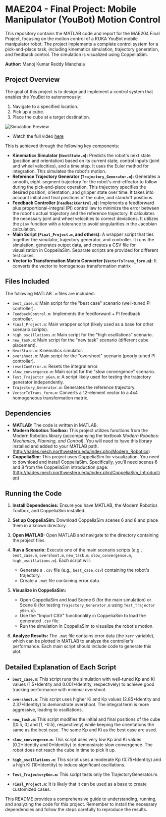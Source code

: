 # MAE204 - Final Project: Mobile Manipulator (YouBot) Motion Control

This repository contains the MATLAB code and report for the MAE204 Final Project, focusing on the motion control of a KUKA YouBot mobile manipulator robot.  The project implements a complete control system for a pick-and-place task, including kinematics simulation, trajectory generation, and feedback control.  The simulation is visualized using CoppeliaSim.

**Author:** Manoj Kumar Reddy Manchala

## Project Overview

The goal of this project is to design and implement a control system that enables the YouBot to autonomously:

1.  Navigate to a specified location.
2.  Pick up a cube.
3.  Place the cube at a target destination.

![Simulation Preview](Best_Case.gif)

* Watch the full video [here](https://www.youtube.com/playlist?list=PLNTqfp1IsYFb94NbPhJJMrlI-eNQuOVJU)


This is achieved through the following key components:

*   **Kinematics Simulator (`NextState.m`):**  Predicts the robot's next state (position and orientation) based on its current state, control inputs (joint and wheel velocities), and a time step.  It uses the Euler method for integration.  This simulates the robot's motion.
*   **Reference Trajectory Generator (`Trajectory_Generator.m`):**  Generates a smooth, eight-segment trajectory for the robot's end-effector to follow during the pick-and-place operation. This trajectory specifies the desired position, orientation, and gripper state over time.  It takes into account initial and final positions of the cube, and standoff positions.
*   **Feedback Controller (`FeedbackControl.m`):** Implements a feedforward plus proportional-integral (PI) control law to minimize the error between the robot's actual trajectory and the reference trajectory.  It calculates the necessary joint and wheel velocities to correct deviations.  It utilizes the `pinv` function with a tolerance to avoid singularities in the Jacobian calculation.
*   **Main Script (`Final_Project.m`, and others):**  A wrapper script that ties together the simulator, trajectory generator, and controller.  It runs the simulation, generates output data, and creates a CSV file for visualization in CoppeliaSim.  Separate scripts are provided for different test cases.
*    **Vector to Transformation Matrix Converter (`VectorToTrans_form.m`):** It converts the vector to homogenous transformation matrix

## Files Included

The following MATLAB `.m` files are included:

*   `best_case.m`:  Main script for the "best case" scenario (well-tuned PI controller).
*   `FeedbackControl.m`:  Implements the feedforward + PI feedback controller.
*   `Final_Project.m`:  Main wrapper script (likely used as a base for other scenario scripts).
*   `high_oscillations.m`: Main script for the "high oscillations" scenario.
*   `new_task.m`:  Main script for the "new task" scenario (different cube placement).
*   `NextState.m`:  Kinematics simulator.
*   `overshoot.m`:  Main script for the "overshoot" scenario (poorly tuned PI controller).
*   `resetCumError.m`: Resets the integral error.
*   `slow_convergence.m`:  Main script for the "slow convergence" scenario.
*   `Test_Trajector yGen.m`: A script likely used for testing the trajectory generator independently.
*   `Trajectory_Generator.m`:  Generates the reference trajectory.
*   `VectorToTrans_form.m`: Converts a 12-element vector to a 4x4 homogeneous transformation matrix.

## Dependencies

*   **MATLAB:** The code is written in MATLAB.
*   **Modern Robotics Toolbox:** This project utilizes functions from the Modern Robotics library (accompanying the textbook *Modern Robotics: Mechanics, Planning, and Control*). You will need to have this library installed and added to your MATLAB path.  (http://hades.mech.northwestern.edu/index.php/Modern_Robotics)
*   **CoppeliaSim:**  This project uses CoppeliaSim for visualization. You need to download and install CoppeliaSim.  Specifically, you'll need scenes 6 and 8 from the CoppeliaSim introduction page: (http://hades.mech.northwestern.edu/index.php/CoppeliaSim_Introduction)

## Running the Code

1.  **Install Dependencies:** Ensure you have MATLAB, the Modern Robotics Toolbox, and CoppeliaSim installed.

2.  **Set up CoppeliaSim:**  Download CoppeliaSim scenes 6 and 8 and place them in a known directory.

3.  **Open MATLAB:** Open MATLAB and navigate to the directory containing the project files.

4.  **Run a Scenario:**  Execute one of the main scenario scripts (e.g., `best_case.m`, `overshoot.m`, `new_task.m`, `slow_convergence.m`, `high_oscillations.m`).  Each script will:
    *   Generate a `.csv` file (e.g., `best_case.csv`) containing the robot's trajectory.
    *   Create a `.mat` file containing error data.

5.  **Visualize in CoppeliaSim:**
    *   Open CoppeliaSim and load Scene 6 (for the main simulation) or Scene 8 (for testing `Trajectory_Generator.m` using `Test_Trajector yGen.m`).
    *   Use the "Import CSV" functionality in CoppeliaSim to load the generated `.csv` file.
    *   Run the simulation in CoppeliaSim to visualize the robot's motion.

6.  **Analyze Results:**  The `.mat` file contains error data (the `Xerr` variable), which can be plotted in MATLAB to analyze the controller's performance.  Each main script should include code to generate this plot.

## Detailed Explanation of Each Script

*   **`best_case.m`**:  This script runs the simulation with well-tuned Kp and Ki values (1.5\*Identity and 0.001\*Identity, respectively) to achieve good tracking performance with minimal overshoot.

*   **`overshoot.m`**: This script uses higher Ki and Kp values (2.85\*Identity and 2.37\*Identity) to demonstrate overshoot.  The integral term is more aggressive, leading to oscillations.

*   **`new_task.m`**:  This script modifies the initial and final positions of the cube ([0.5, 0] and [1, -0.5], respectively) while keeping the orientations the same as the best case.  The same Kp and Ki as the best case are used.

*   **`slow_convergence.m`**:  This script uses very low Kp and Ki values (0.2\*Identity and 0\*Identity) to demonstrate slow convergence.  The robot does not reach the cube in time to pick it up.

*   **`high_oscillations.m`**:  This script uses a moderate Kp (0.75\*Identity) and a high Ki (10\*Identity) to induce significant oscillations.

*   **`Test_TrajectoryGen.m`:** This script tests only the TrajectoryGenerator.m.

*   **`Final_Project.m`:** It is likely that it can be used as a base to create customized cases.

This README provides a comprehensive guide to understanding, running, and analyzing the code for this project.  Remember to install the necessary dependencies and follow the steps carefully to reproduce the results.
